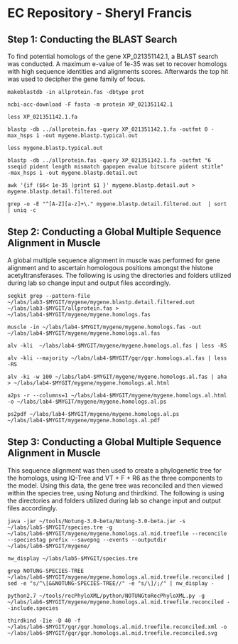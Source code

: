 # EC Repository - Sheryl Francis

## Step 1: Conducting the BLAST Search
To find potential homologs of the gene XP_021351142.1, a BLAST search was conducted. A maximum e-value of 1e-35 was set to recover homologs with high sequence identities and alignments scores. Afterwards the top hit  was used to decipher the gene family of focus.
```
makeblastdb -in allprotein.fas -dbtype prot

ncbi-acc-download -F fasta -m protein XP_021351142.1

less XP_021351142.1.fa

blastp -db ../allprotein.fas -query XP_021351142.1.fa -outfmt 0 -max_hsps 1 -out mygene.blastp.typical.out

less mygene.blastp.typical.out

blastp -db ../allprotein.fas -query XP_021351142.1.fa -outfmt "6 sseqid pident length mismatch gapopen evalue bitscore pident stitle"  -max_hsps 1 -out mygene.blastp.detail.out

awk '{if ($6< 1e-35 )print $1 }' mygene.blastp.detail.out > mygene.blastp.detail.filtered.out
 
grep -o -E "^[A-Z][a-z]+\." mygene.blastp.detail.filtered.out  | sort | uniq -c
```

## Step 2: Conducting a Global Multiple Sequence Alignment in Muscle
A global multiple sequence alignment in muscle was performed for gene alignment and to ascertain homologous positions amongst the histone acetyltransferases. The following is using the directories and folders utilized during lab so change input and output files accordingly.
```
seqkit grep --pattern-file ~/labs/lab3-$MYGIT/mygene/mygene.blastp.detail.filtered.out ~/labs/lab3-$MYGIT/allprotein.fas > ~/labs/lab4-$MYGIT/mygene/mygene.homologs.fas

muscle -in ~/labs/lab4-$MYGIT/mygene/mygene.homologs.fas -out ~/labs/lab4-$MYGIT/mygene/mygene.homologs.al.fas

alv -kli  ~/labs/lab4-$MYGIT/mygene/mygene.homologs.al.fas | less -RS
 
alv -kli --majority ~/labs/lab4-$MYGIT/gqr/gqr.homologs.al.fas | less -RS
 
alv -ki -w 100 ~/labs/lab4-$MYGIT/mygene/mygene.homologs.al.fas | aha > ~/labs/lab4-$MYGIT/mygene/mygene.homologs.al.html
 
a2ps -r --columns=1 ~/labs/lab4-$MYGIT/mygene/mygene.homologs.al.html -o ~/labs/lab4-$MYGIT/mygene/mygene.homologs.al.ps

ps2pdf ~/labs/lab4-$MYGIT/mygene/mygene.homologs.al.ps ~/labs/lab4-$MYGIT/mygene/mygene.homologs.al.pdf
```

## Step 3: Conducting a Global Multiple Sequence Alignment in Muscle
This sequence alignment was then used to create a phylogenetic tree for the homologs, using IQ-Tree and VT + F + R6 as the three components to the model. Using this data, the gene tree was reconciled and then viewed within the species tree, using Notung and thirdkind. The following is using the directories and folders utilized during lab so change input and output files accordingly.
```
java -jar ~/tools/Notung-3.0-beta/Notung-3.0-beta.jar -s ~/labs/lab5-$MYGIT/species.tre -g ~/labs/lab6-$MYGIT/mygene/mygene.homologs.al.mid.treefile --reconcile --speciestag prefix --savepng --events --outputdir ~/labs/lab6-$MYGIT/mygene/

nw_display ~/labs/lab5-$MYGIT/species.tre

grep NOTUNG-SPECIES-TREE ~/labs/lab6-$MYGIT/mygene/mygene.homologs.al.mid.treefile.reconciled | sed -e "s/^\[&&NOTUNG-SPECIES-TREE//" -e "s/\]/;/" | nw_display -

python2.7 ~/tools/recPhyloXML/python/NOTUNGtoRecPhyloXML.py -g ~/labs/lab6-$MYGIT/mygene/mygene.homologs.al.mid.treefile.reconciled --include.species

thirdkind -Iie -D 40 -f ~/labs/lab6-$MYGIT/gqr/gqr.homologs.al.mid.treefile.reconciled.xml -o  ~/labs/lab6-$MYGIT/gqr/gqr.homologs.al.mid.treefile.reconciled.svg
```
